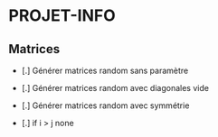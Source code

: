 # PROJET-INFO

## Matrices

- [.] Générer matrices random sans paramètre
- [.] Générer matrices random avec diagonales vide
- [.] Générer matrices random avec symmétrie


- [.]   if i > j none